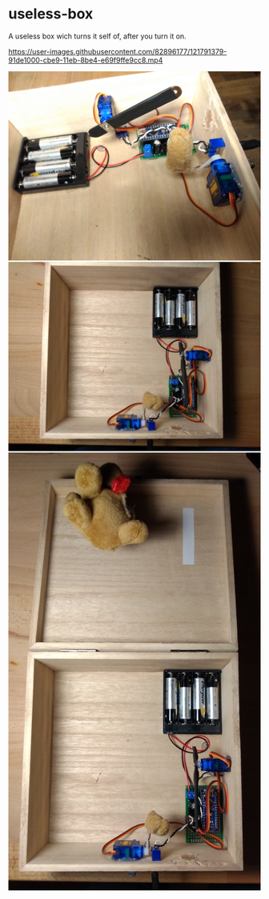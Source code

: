 # useless-box

A useless box wich turns it self of, after you turn it on.

https://user-images.githubusercontent.com/82896177/121791379-91de1000-cbe9-11eb-8be4-e69f9ffe9cc8.mp4

![alt text](https://github.com/BjoernLuig/useless-box/blob/main/imgs/mechanism.jpg?raw=true)
![alt text](https://github.com/BjoernLuig/useless-box/blob/main/imgs/circuit.jpg?raw=true)
![alt text](https://github.com/BjoernLuig/useless-box/blob/main/imgs/all.jpg?raw=true)

